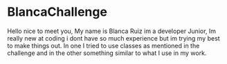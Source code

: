 # BlancaChallenge

Hello nice to meet you, My name is Blanca Ruiz im a developer Junior, Im really new at coding i dont have so much experience but im trying my best to make things out.
In one I tried to use classes as mentioned in the challenge and in the other something similar to what I use in my work.
